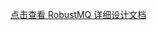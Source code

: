 
[点击查看 RobustMQ 详细设计文档](https://docs.google.com/document/d/1uU5mbyqi8hLiL1Ypve5mZWUMFBrr9A1THIYganbRo38/edit?tab=t.ilgcq12vz3ni)